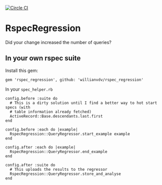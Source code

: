 [![Circle
CI](https://circleci.com/gh/Willianvdv/rspec_regression.svg?style=svg)](https://circleci.com/gh/Willianvdv/rspec_regression)

# RspecRegression
Did your change increased the number of queries?

## In your own rspec suite

Install this gem:
```
gem 'rspec_regression', github: 'willianvdv/rspec_regression'
```

In your `spec_helper.rb`
```
config.before :suite do
  # This is a dirty solution until I find a better way to hot start specs (with
  # table information already fetched)
  ActiveRecord::Base.descendants.last.first
end

config.before :each do |example|
  RspecRegression::QueryRegressor.start_example example
end

config.after :each do |example|
  RspecRegression::QueryRegressor.end_example
end

config.after :suite do
  # This uploads the results to the regressor
  RspecRegression::QueryRegressor.store_and_analyse
end
```
